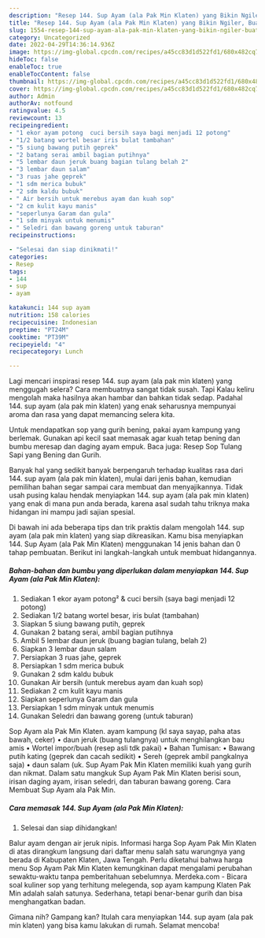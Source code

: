 ```yaml
---
description: "Resep 144. Sup Ayam (ala Pak Min Klaten) yang Bikin Ngiler, Buat Buka Puasa Lezat"
title: "Resep 144. Sup Ayam (ala Pak Min Klaten) yang Bikin Ngiler, Buat Buka Puasa Lezat"
slug: 1554-resep-144-sup-ayam-ala-pak-min-klaten-yang-bikin-ngiler-buat-buka-puasa-lezat
category: Uncategorized
date: 2022-04-29T14:36:14.936Z
image: https://img-global.cpcdn.com/recipes/a45cc83d1d522fd1/680x482cq70/144-sup-ayam-ala-pak-min-klaten-foto-resep-utama.jpg
hideToc: false
enableToc: true
enableTocContent: false
thumbnail: https://img-global.cpcdn.com/recipes/a45cc83d1d522fd1/680x482cq70/144-sup-ayam-ala-pak-min-klaten-foto-resep-utama.jpg
cover: https://img-global.cpcdn.com/recipes/a45cc83d1d522fd1/680x482cq70/144-sup-ayam-ala-pak-min-klaten-foto-resep-utama.jpg
author: Admin
authorAv: notfound
ratingvalue: 4.5
reviewcount: 13
recipeingredient:
- "1 ekor ayam potong  cuci bersih saya bagi menjadi 12 potong"
- "1/2 batang wortel besar iris bulat tambahan"
- "5 siung bawang putih geprek"
- "2 batang serai ambil bagian putihnya"
- "5 lembar daun jeruk buang bagian tulang belah 2"
- "3 lembar daun salam"
- "3 ruas jahe geprek"
- "1 sdm merica bubuk"
- "2 sdm kaldu bubuk"
- " Air bersih untuk merebus ayam dan kuah sop"
- "2 cm kulit kayu manis"
- "seperlunya Garam dan gula"
- "1 sdm minyak untuk menumis"
- " Seledri dan bawang goreng untuk taburan"
recipeinstructions:

- "Selesai dan siap dinikmati!"
categories:
- Resep
tags:
- 144
- sup
- ayam

katakunci: 144 sup ayam 
nutrition: 158 calories
recipecuisine: Indonesian
preptime: "PT24M"
cooktime: "PT39M"
recipeyield: "4"
recipecategory: Lunch

---
```



Lagi mencari inspirasi resep 144. sup ayam (ala pak min klaten) yang menggugah selera? Cara membuatnya sangat tidak susah. Tapi Kalau keliru mengolah maka hasilnya akan hambar dan bahkan tidak sedap. Padahal 144. sup ayam (ala pak min klaten) yang enak seharusnya mempunyai aroma dan rasa yang dapat memancing selera kita.


Untuk mendapatkan sop yang gurih bening, pakai ayam kampung yang berlemak. Gunakan api kecil saat memasak agar kuah tetap bening dan bumbu meresap dan daging ayam empuk. Baca juga: Resep Sop Tulang Sapi yang Bening dan Gurih.

Banyak hal yang sedikit banyak berpengaruh terhadap kualitas rasa dari 144. sup ayam (ala pak min klaten), mulai dari jenis bahan, kemudian pemilihan bahan segar sampai cara membuat dan menyajikannya. Tidak usah pusing kalau hendak menyiapkan 144. sup ayam (ala pak min klaten) yang enak di mana pun anda berada, karena asal sudah tahu triknya maka hidangan ini mampu jadi sajian spesial.


Di bawah ini ada beberapa tips dan trik praktis dalam mengolah 144. sup ayam (ala pak min klaten) yang siap dikreasikan. Kamu bisa menyiapkan 144. Sup Ayam (ala Pak Min Klaten) menggunakan 14 jenis bahan dan 0 tahap pembuatan. Berikut ini langkah-langkah untuk membuat hidangannya.

<!--inarticleads1-->

##### Bahan-bahan dan bumbu yang diperlukan dalam menyiapkan 144. Sup Ayam (ala Pak Min Klaten):

1. Sediakan 1 ekor ayam potong² &amp; cuci bersih (saya bagi menjadi 12 potong)
1. Sediakan 1/2 batang wortel besar, iris bulat (tambahan)
1. Siapkan 5 siung bawang putih, geprek
1. Gunakan 2 batang serai, ambil bagian putihnya
1. Ambil 5 lembar daun jeruk (buang bagian tulang, belah 2)
1. Siapkan 3 lembar daun salam
1. Persiapkan 3 ruas jahe, geprek
1. Persiapkan 1 sdm merica bubuk
1. Gunakan 2 sdm kaldu bubuk
1. Gunakan  Air bersih (untuk merebus ayam dan kuah sop)
1. Sediakan 2 cm kulit kayu manis
1. Siapkan seperlunya Garam dan gula
1. Persiapkan 1 sdm minyak untuk menumis
1. Gunakan  Seledri dan bawang goreng (untuk taburan)


Sop Ayam ala Pak Min Klaten. ayam kampung (kl saya sayap, paha atas bawah, ceker) • daun jeruk (buang tulangnya) untuk menghilangkan bau amis • Wortel impor/buah (resep asli tdk pakai) • Bahan Tumisan: • Bawang putih kating (geprek dan cacah sedikit) • Sereh (geprek ambil pangkalnya saja) • daun salam (uk. Sup Ayam Pak Min Klaten memiliki kuah yang gurih dan nikmat. Dalam satu mangkuk Sup Ayam Pak Min Klaten berisi soun, irisan daging ayam, irisan seledri, dan taburan bawang goreng. Cara Membuat Sup Ayam ala Pak Min. 

<!--inarticleads2-->

##### Cara memasak 144. Sup Ayam (ala Pak Min Klaten):


1. Selesai dan siap dihidangkan!

Balur ayam dengan air jeruk nipis. Informasi harga Sop Ayam Pak Min Klaten di atas dirangkum langsung dari daftar menu salah satu warungnya yang berada di Kabupaten Klaten, Jawa Tengah. Perlu diketahui bahwa harga menu Sop Ayam Pak Min Klaten kemungkinan dapat mengalami perubahan sewaktu-waktu tanpa pemberitahuan sebelumnya. Merdeka.com - Bicara soal kuliner sop yang terhitung melegenda, sop ayam kampung Klaten Pak Min adalah salah satunya. Sederhana, tetapi benar-benar gurih dan bisa menghangatkan badan. 

Gimana nih? Gampang kan? Itulah cara menyiapkan 144. sup ayam (ala pak min klaten) yang bisa kamu lakukan di rumah. Selamat mencoba!
